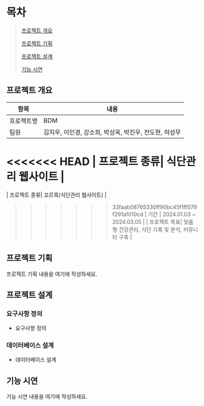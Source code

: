 # 목차

>  [프로젝트 개요](#프로젝트-개요)
> 
>  [프로젝트 기획](#프로젝트-기획)
> 
>  [프로젝트 설계](#프로젝트-설계)
> 
>  [기능 시연](#기능-시연)

## 프로젝트 개요

| 항목          | 내용                                      |
|--------------|------------------------------------------|
| 프로젝트명   | BDM                                      |
| 팀원         | 김지우, 이인경, 강소희, 박성욱, 박진우, 천도현, 허성무 |
<<<<<<< HEAD
| 프로젝트 종류| 식단관리 웹사이트                         |
=======
| 프로젝트 종류| 꼬르륵(식단관리 웹사이트)                         |
>>>>>>> 33faab08765330ff90bc45f1ff079f291af010cd
| 기간         | 2024.01.03 ~ 2024.03.05                  |
| 프로젝트 목표| 맞춤형 건강관리, 식단 기록 및 분석, 커뮤니티 구축 |




## 프로젝트 기획

프로젝트 기획 내용을 여기에 작성하세요.

## 프로젝트 설계

### 요구사항 정의

- 요구사항 정의

### 데이터베이스 설계

- 데이터베이스 설계


## 기능 시연

기능 시연 내용을 여기에 작성하세요.
